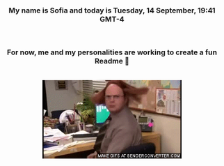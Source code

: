 


<div align="center">
<h3 >My name is Sofia and today is Tuesday, 14 September, 19:41 GMT-4</h3><br>
<h3 >For now, me and my personalities are working to create a fun Readme 👋
</h3><br>
<img src='img/dwight.gif' alt='working...'/>
</div>
